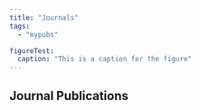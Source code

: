 ```yaml
---
title: "Journals"
tags:
  - "mypubs"

figureTest:
  caption: "This is a caption for the figure"
---
```


## Journal Publications